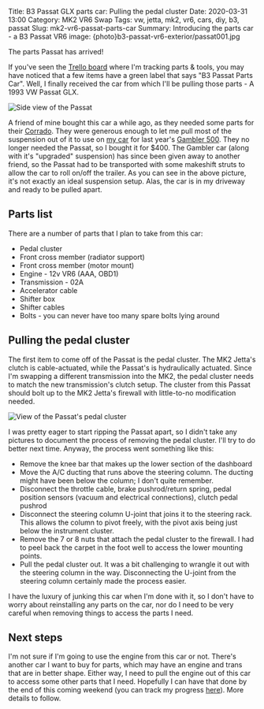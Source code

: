 Title: B3 Passat GLX parts car: Pulling the pedal cluster
Date: 2020-03-31 13:00
Category: MK2 VR6 Swap
Tags: vw, jetta, mk2, vr6, cars, diy, b3, passat
Slug: mk2-vr6-passat-parts-car
Summary: Introducing the parts car - a B3 Passat VR6
image: {photo}b3-passat-vr6-exterior/passat001.jpg

The parts Passat has arrived!

If you've seen the [Trello board](https://trello.com/b/aZhuJZH4/mk2-jetta-vr6-swap-parts-tools) where I'm tracking parts & tools, you may have noticed that a few items have a green label that says "B3 Passat Parts Car".  Well, I finally received the car from which I'll be pulling those parts - A 1993 VW Passat GLX.

![Side view of the Passat]({lightbox}/b3-passat-vr6-exterior/passat001.jpg)

A friend of mine bought this car a while ago, as they needed some parts for their [Corrado](https://www.instagram.com/p/BzrPRYkH4S0/).  They were generous enough to let me pull most of the suspension out of it to use on [my car](https://www.instagram.com/p/BzM0R3rHtXR/) for last year's [Gambler 500](https://en.wikipedia.org/wiki/Gambler_500).  They no longer needed the Passat, so I bought it for $400.  The Gambler car (along with it's "upgraded" suspension) has since been given away to another friend, so the Passat had to be transported with some makeshift struts to allow the car to roll on/off the trailer.  As you can see in the above picture, it's not exactly an ideal suspension setup.  Alas, the car is in my driveway and ready to be pulled apart.

## Parts list
There are a number of parts that I plan to take from this car:

* Pedal cluster
* Front cross member (radiator support)
* Front cross member (motor mount)
* Engine - 12v VR6 (AAA, OBD1)
* Transmission - 02A
* Accelerator cable
* Shifter box
* Shifter cables
* Bolts - you can never have too many spare bolts lying around

## Pulling the pedal cluster
The first item to come off of the Passat is the pedal cluster.  The MK2 Jetta's clutch is cable-actuated, while the Passat's is hydraulically actuated.  Since I'm swapping a different transmission into the MK2, the pedal cluster needs to match the new transmission's clutch setup.  The cluster from this Passat should bolt up to the MK2 Jetta's firewall with little-to-no modification needed.

![View of the Passat's pedal cluster]({lightbox}/b3-passat-vr6-pedal-cluster/pedal-cluster001.jpg)

I was pretty eager to start ripping the Passat apart, so I didn't take any pictures to document the process of removing the pedal cluster.  I'll try to do better next time.  Anyway, the process went something like this:

* Remove the knee bar that makes up the lower section of the dashboard
* Move the A/C ducting that runs above the steering column.  The ducting might have been below the column; I don't quite remember.
* Disconnect the throttle cable, brake pushrod/return spring, pedal position sensors (vacuum and electrical connections), clutch pedal pushrod
* Disconnect the steering column U-joint that joins it to the steering rack.  This allows the column to pivot freely, with the pivot axis being just below the instrument cluster.
* Remove the 7 or 8 nuts that attach the pedal cluster to the firewall.  I had to peel back the carpet in the foot well to access the lower mounting points.
* Pull the pedal cluster out.  It was a bit challenging to wrangle it out with the steering column in the way. Disconnecting the U-joint from the steering column certainly made the process easier.

I have the luxury of junking this car when I'm done with it, so I don't have to worry about reinstalling any parts on the car, nor do I need to be very careful when removing things to access the parts I need.

## Next steps
I'm not sure if I'm going to use the engine from this car or not.  There's another car I want to buy for parts, which may have an engine and trans that are in better shape.  Either way, I need to pull the engine out of this car to access some other parts that I need.  Hopefully I can have that done by the end of this coming weekend (you can track my progress [here](https://trello.com/c/uK80BA4y/56-remove-passat-engine-transmission)).  More details to follow.
